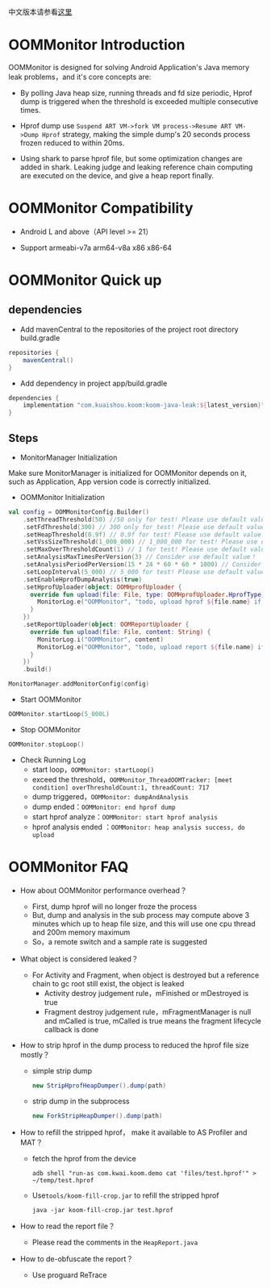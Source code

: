 中文版本请参看[这里](README.zh-CN.md)

# OOMMonitor Introduction

OOMMonitor is designed for solving Android Application's Java memory leak problems，and it's core
concepts are:

- By polling Java heap size, running threads and fd size periodic, Hprof dump is triggered when the
  threshold is exceeded multiple consecutive times.

- Hprof dump use `Suspend ART VM->fork VM process->Resume ART VM->Dump Hprof` strategy, making the
  simple dump's 20 seconds process frozen reduced to within 20ms.

- Using shark to parse hprof file, but some optimization changes are added in shark. Leaking judge
  and leaking reference chain computing are executed on the device, and give a heap report finally.

# OOMMonitor Compatibility

- Android L and above（API level >= 21）

- Support armeabi-v7a arm64-v8a x86 x86-64

# OOMMonitor Quick up

## dependencies

- Add mavenCentral to the repositories of the project root directory build.gradle

```groovy
repositories {
    mavenCentral()
}
```

- Add dependency in project app/build.gradle

```groovy
dependencies {
    implementation "com.kuaishou.koom:koom-java-leak:${latest_version}"
}
```

## Steps

- MonitorManager Initialization

Make sure MonitorManager is initialized for OOMMonitor depends on it, such as Application, App
version code is correctly initialized.

- OOMMonitor Initialization

```kotlin
val config = OOMMonitorConfig.Builder()
    .setThreadThreshold(50) //50 only for test! Please use default value!
    .setFdThreshold(300) // 300 only for test! Please use default value!
    .setHeapThreshold(0.9f) // 0.9f for test! Please use default value!
    .setVssSizeThreshold(1_000_000) // 1_000_000 for test! Please use default value!
    .setMaxOverThresholdCount(1) // 1 for test! Please use default value!
    .setAnalysisMaxTimesPerVersion(3) // Consider use default value！
    .setAnalysisPeriodPerVersion(15 * 24 * 60 * 60 * 1000) // Consider use default value！
    .setLoopInterval(5_000) // 5_000 for test! Please use default value!
    .setEnableHprofDumpAnalysis(true)
    .setHprofUploader(object: OOMHprofUploader {
      override fun upload(file: File, type: OOMHprofUploader.HprofType) {
        MonitorLog.e("OOMMonitor", "todo, upload hprof ${file.name} if necessary")
      }
    })
    .setReportUploader(object: OOMReportUploader {
      override fun upload(file: File, content: String) {
        MonitorLog.i("OOMMonitor", content)
        MonitorLog.e("OOMMonitor", "todo, upload report ${file.name} if necessary")
      }
    })
    .build()

MonitorManager.addMonitorConfig(config)
```

- Start OOMMonitor

```kotlin
OOMMonitor.startLoop(5_000L)
```

- Stop OOMMonitor

```kotlin
OOMMonitor.stopLoop()
```

- Check Running Log
    - start loop，`OOMMonitor: startLoop()`
    - exceed the
      threshold，`OOMMonitor_ThreadOOMTracker: [meet condition] overThresholdCount:1, threadCount: 717`
    - dump triggered，`OOMMonitor: dumpAndAnalysis`
    - dump ended：`OOMMonitor: end hprof dump`
    - start hprof analyze：`OOMMonitor: start hprof analysis`
    - hprof analysis ended ：`OOMMonitor: heap analysis success, do upload`

# OOMMonitor FAQ

- How about OOMMonitor performance overhead？
    - First, dump hprof will no longer froze the process
    - But, dump and analysis in the sub process may compute above 3 minutes which up to heap file
      size, and this will use one cpu thread and 200m memory maximum
    - So，a remote switch and a sample rate is suggested

- What object is considered leaked？
    - For Activity and Fragment, when object is destroyed but a reference chain to gc root still
      exist, the object is leaked
        - Activity destroy judgement rule，mFinished or mDestroyed is true
        - Fragment destroy judgement rule，mFragmentManager is null and mCalled is true, mCalled is
          true means the fragment lifecycle callback is done

- How to strip hprof in the dump process to reduced the hprof file size mostly？

    - simple strip dump

        ```java
        new StripHprofHeapDumper().dump(path)
        ```

    - strip dump in the subprocess

        ```java
        new ForkStripHeapDumper().dump(path)
        ```

- How to refill the stripped hprof， make it available to AS Profiler and MAT？

    - fetch the hprof from the device

        ```shell
        adb shell "run-as com.kwai.koom.demo cat 'files/test.hprof'" > ~/temp/test.hprof
        ```

    - Use`tools/koom-fill-crop.jar` to refill the stripped hprof

        ```shell
        java -jar koom-fill-crop.jar test.hprof
        ```

- How to read the report file？

    - Please read the comments in the `HeapReport.java`

- How to de-obfuscate the report？

    - Use proguard ReTrace